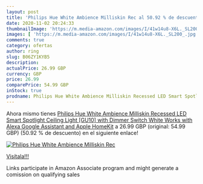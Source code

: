 ```yaml
---
layout: post
title: 'Philips Hue White Ambience Milliskin Rec al 50.92 % de descuento'
date: 2020-11-02 20:24:33
thumbnailImage: 'https://m.media-amazon.com/images/I/41w14u8-X6L._SL200_.jpg'
images: [ 'https://m.media-amazon.com/images/I/41w14u8-X6L._SL200_.jpg' ]
comments: true
category: ofertas
author: ring
slug: B06ZY1KYB5
description:
actualPrice: 26.99 GBP
currency: GBP
price: 26.99
comparePrice: 54.99 GBP
inStock: true
prodname: Philips Hue White Ambience Milliskin Recessed LED Smart Spotlight  Ceiling Light [GU10] with Dimmer Switch  White  Works with Alexa  Google Assistant and Apple HomeKit
---
```


Ahora mismo tienes [Philips Hue White Ambience Milliskin Recessed LED Smart Spotlight  Ceiling Light [GU10] with Dimmer Switch  White  Works with Alexa  Google Assistant and Apple HomeKit](https://www.amazon.co.uk/dp/B06ZY1KYB5/?tag=tolees0a-21) a 26.99 GBP (original: 54.99 GBP) (50.92 %  de descuento) en el siguiente enlace!

[![Philips Hue White Ambience Milliskin Rec](https://m.media-amazon.com/images/I/41w14u8-X6L._SL200_.jpg)](https://www.amazon.co.uk/dp/B06ZY1KYB5/?tag=tolees0a-21)

[Visítala!!!](https://www.amazon.co.uk/dp/B06ZY1KYB5/?tag=tolees0a-21)

Links participate in Amazon Associate program and might generate a comission on qualifying sales
